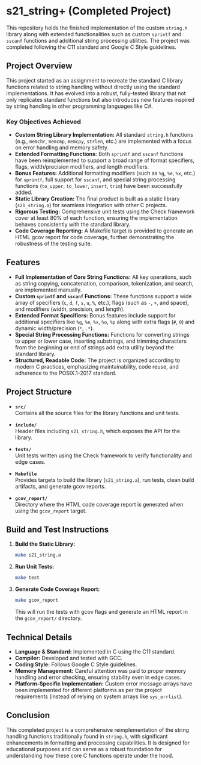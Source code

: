 # s21_string+ (Completed Project)

This repository holds the finished implementation of the custom `string.h` library along with extended functionalities such as custom `sprintf` and `sscanf` functions and additional string processing utilities. The project was completed following the C11 standard and Google C Style guidelines.

## Project Overview

This project started as an assignment to recreate the standard C library functions related to string handling without directly using the standard implementations. It has evolved into a robust, fully-tested library that not only replicates standard functions but also introduces new features inspired by string handling in other programming languages like C#.

### Key Objectives Achieved

- **Custom String Library Implementation:** All standard `string.h` functions (e.g., `memchr`, `memcmp`, `memcpy`, `strlen`, etc.) are implemented with a focus on error handling and memory safety.
- **Extended Formatting Functions:** Both `sprintf` and `sscanf` functions have been reimplemented to support a broad range of format specifiers, flags, width/precision modifiers, and length modifiers.
- **Bonus Features:** Additional formatting modifiers (such as `%g`, `%e`, `%x`, etc.) for `sprintf`, full support for `sscanf`, and special string processing functions (`to_upper`, `to_lower`, `insert`, `trim`) have been successfully added.
- **Static Library Creation:** The final product is built as a static library (`s21_string.a`) for seamless integration with other C projects.
- **Rigorous Testing:** Comprehensive unit tests using the Check framework cover at least 80% of each function, ensuring the implementation behaves consistently with the standard library.
- **Code Coverage Reporting:** A Makefile target is provided to generate an HTML gcov report for code coverage, further demonstrating the robustness of the testing suite.

## Features

- **Full Implementation of Core String Functions:** All key operations, such as string copying, concatenation, comparison, tokenization, and search, are implemented manually.
- **Custom `sprintf` and `sscanf` Functions:** These functions support a wide array of specifiers (`c`, `d`, `f`, `s`, `u`, `%`, etc.), flags (such as `-`, `+`, and space), and modifiers (width, precision, and length).
- **Extended Format Specifiers:** Bonus features include support for additional specifiers like `%g`, `%e`, `%x`, `%o`, `%p` along with extra flags (`#`, `0`) and dynamic width/precision (`*`, `.*`).
- **Special String Processing Functions:** Functions for converting strings to upper or lower case, inserting substrings, and trimming characters from the beginning or end of strings add extra utility beyond the standard library.
- **Structured, Readable Code:** The project is organized according to modern C practices, emphasizing maintainability, code reuse, and adherence to the POSIX.1-2017 standard.

## Project Structure

- **`src/`**  
  Contains all the source files for the library functions and unit tests.
  
- **`include/`**  
  Header files including `s21_string.h`, which exposes the API for the library.
  
- **`tests/`**  
  Unit tests written using the Check framework to verify functionality and edge cases.
  
- **`Makefile`**  
  Provides targets to build the library (`s21_string.a`), run tests, clean build artifacts, and generate gcov reports.
  
- **`gcov_report/`**  
  Directory where the HTML code coverage report is generated when using the `gcov_report` target.

## Build and Test Instructions

1. **Build the Static Library:**
   ```sh
   make s21_string.a
   ```
2. **Run Unit Tests:**
   ```sh
   make test
   ```
3. **Generate Code Coverage Report:**
   ```sh
   make gcov_report
   ```
   This will run the tests with gcov flags and generate an HTML report in the `gcov_report/` directory.

## Technical Details

- **Language & Standard:** Implemented in C using the C11 standard.
- **Compiler:** Developed and tested with GCC.
- **Coding Style:** Follows Google C Style guidelines.
- **Memory Management:** Careful attention was paid to proper memory handling and error checking, ensuring stability even in edge cases.
- **Platform-Specific Implementation:** Custom error message arrays have been implemented for different platforms as per the project requirements (instead of relying on system arrays like `sys_errlist`).

## Conclusion

This completed project is a comprehensive reimplementation of the string handling functions traditionally found in `string.h`, with significant enhancements in formatting and processing capabilities. It is designed for educational purposes and can serve as a robust foundation for understanding how these core C functions operate under the hood.

